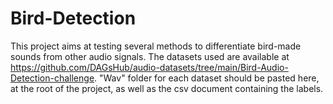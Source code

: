# Bird-Detection

This project aims at testing several methods to differentiate bird-made sounds from other audio signals. The datasets used are available at https://github.com/DAGsHub/audio-datasets/tree/main/Bird-Audio-Detection-challenge. "Wav" folder for each dataset should be pasted here, at the root of the project, as well as the csv document containing the labels.
